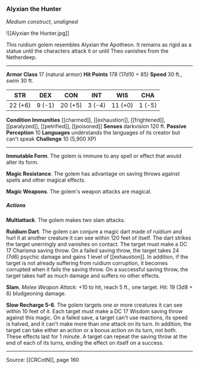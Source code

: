 ### Alyxian the Hunter
_Medium construct, unaligned_

![[Alyxian the Hunter.jpg]]

This ruidium golem resembles Alyxian the Apotheon. It remains as rigid as a statue until the characters attack it or until Theo vanishes from the Netherdeep.




---

**Armor Class** 17 (natural armor)
**Hit Points** 178 (17d10 + 85)
**Speed** 30 ft., swim 30 ft.

| STR     | DEX     | CON     | INT     | WIS     | CHA     |
|---------|---------|---------|---------|---------|---------|
| 22 (+6) | 9 (-1) | 20 (+5) | 3 (-4) | 11 (+0) | 1 (-5) |

**Condition Immunities** [[charmed]], [[exhaustion]], [[frightened]], [[paralyzed]], [[petrified]], [[poisoned]]
**Senses** darkvision 120 ft.
**Passive Perception** 10
**Languages** understands the languages of its creator but can't speak
**Challenge** 10 (5,900 XP)

---

**Immutable Form**. The golem is immune to any spell or effect that would alter its form.

**Magic Resistance**. The golem has advantage on saving throws against spells and other magical effects.

**Magic Weapons**. The golem's weapon attacks are magical.

##### Actions
**Multiattack**. The golem makes two slam attacks.

**Ruidium Dart**. The golem can conjure a magic dart made of ruidium and hurl it at another creature it can see within 120 feet of itself. The dart strikes the target unerringly and vanishes on contact. The target must make a DC 17 Charisma saving throw. On a failed saving throw, the target takes 24 (7d6) psychic damage and gains 1 level of [[exhaustion]]. In addition, if the target is not already suffering from ruidium corruption, it becomes corrupted when it fails the saving throw. On a successful saving throw, the target takes half as much damage and suffers no other effects.

**Slam**. _Melee Weapon Attack:_ +10 to hit, reach 5 ft., one target. Hit: 19 (3d8 + 6) bludgeoning damage.

**Slow Recharge 5-6**. The golem targets one or more creatures it can see within 10 feet of it. Each target must make a DC 17 Wisdom saving throw against this magic. On a failed save, a target can't use reactions, its speed is halved, and it can't make more than one attack on its turn. In addition, the target can take either an action or a bonus action on its turn, not both. These effects last for 1 minute. A target can repeat the saving throw at the end of each of its turns, ending the effect on itself on a success.


---

Source: [[CRCotN]], page 160